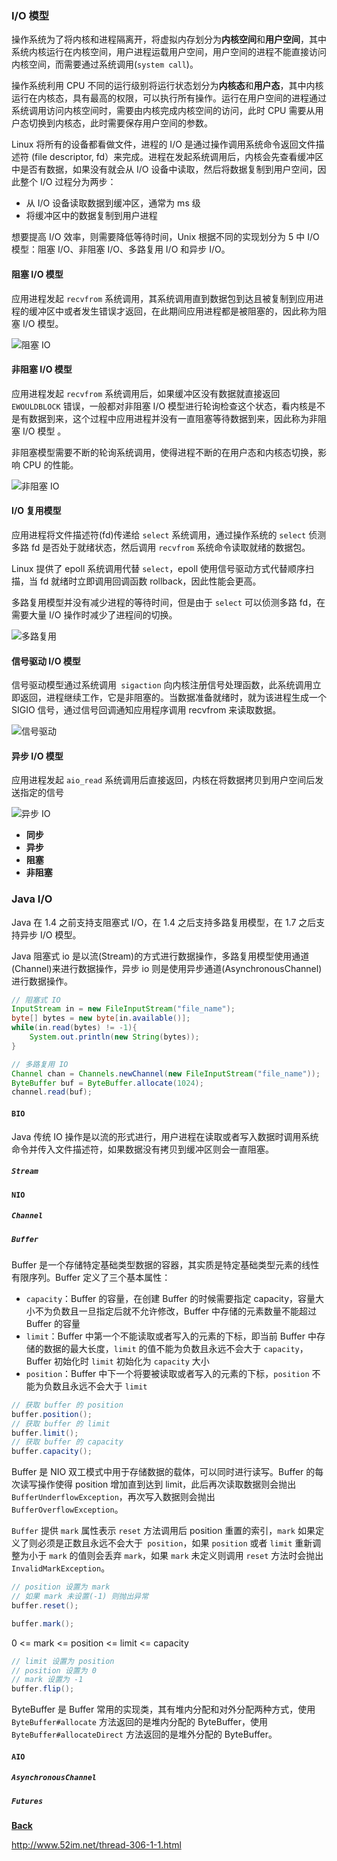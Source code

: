 ### I/O 模型

操作系统为了将内核和进程隔离开，将虚拟内存划分为**内核空间**和**用户空间**，其中系统内核运行在内核空间，用户进程运载用户空间，用户空间的进程不能直接访问内核空间，而需要通过系统调用(`system call`)。

操作系统利用 CPU 不同的运行级别将运行状态划分为**内核态**和**用户态**，其中内核运行在内核态，具有最高的权限，可以执行所有操作。运行在用户空间的进程通过系统调用访问内核空间时，需要由内核完成内核空间的访问，此时 CPU 需要从用户态切换到内核态，此时需要保存用户空间的参数。

Linux 将所有的设备都看做文件，进程的 I/O 是通过操作调用系统命令返回文件描述符 (file descriptor, fd）来完成。进程在发起系统调用后，内核会先查看缓冲区中是否有数据，如果没有就会从 I/O 设备中读取，然后将数据复制到用户空间，因此整个 I/O 过程分为两步：

- 从 I/O 设备读取数据到缓冲区，通常为 ms 级
- 将缓冲区中的数据复制到用户进程

想要提高 I/O 效率，则需要降低等待时间，Unix 根据不同的实现划分为 5 中 I/O 模型：阻塞 I/O、非阻塞 I/O、多路复用 I/O 和异步 I/O。


#### 阻塞 I/O 模型

应用进程发起 `recvfrom` 系统调用，其系统调用直到数据包到达且被复制到应用进程的缓冲区中或者发生错误才返回，在此期间应用进程都是被阻塞的，因此称为阻塞 I/O 模型。

![阻塞 IO](../resources/bio.png)

#### 非阻塞 I/O 模型

应用进程发起 `recvfrom` 系统调用后，如果缓冲区没有数据就直接返回 `EWOULDBLOCK` 错误，一般都对非阻塞 I/O 模型进行轮询检查这个状态，看内核是不是有数据到来，这个过程中应用进程并没有一直阻塞等待数据到来，因此称为非阻塞 I/O 模型 。

非阻塞模型需要不断的轮询系统调用，使得进程不断的在用户态和内核态切换，影响 CPU 的性能。

![非阻塞 IO](../resources/nio.png)

#### I/O 复用模型

应用进程将文件描述符(fd)传递给 `select` 系统调用，通过操作系统的 `select` 侦测多路 fd 是否处于就绪状态，然后调用 `recvfrom` 系统命令读取就绪的数据包。

Linux 提供了 epoll 系统调用代替 `select`，epoll 使用信号驱动方式代替顺序扫描，当 fd 就绪时立即调用回调函数 rollback，因此性能会更高。

多路复用模型并没有减少进程的等待时间，但是由于 `select` 可以侦测多路 fd，在需要大量 I/O 操作时减少了进程间的切换。

![多路复用](../resources/selector.png)

#### 信号驱动 I/O 模型

信号驱动模型通过系统调用` sigaction` 向内核注册信号处理函数，此系统调用立即返回，进程继续工作，它是非阻塞的。当数据准备就绪时，就为该进程生成一个 SIGIO 信号，通过信号回调通知应用程序调用 recvfrom 来读取数据。

![信号驱动](../resources/signal.png)

#### 异步 I/O 模型

应用进程发起 `aio_read` 系统调用后直接返回，内核在将数据拷贝到用户空间后发送指定的信号

![异步 IO](../resources/aio.png)

- **同步**
- **异步**
- **阻塞**
- **非阻塞**

### Java I/O

Java 在 1.4 之前支持支阻塞式 I/O，在 1.4 之后支持多路复用模型，在 1.7 之后支持异步 I/O 模型。

Java 阻塞式 io 是以流(Stream)的方式进行数据操作，多路复用模型使用通道(Channel)来进行数据操作，异步 io 则是使用异步通道(AsynchronousChannel) 进行数据操作。



```java
// 阻塞式 IO
InputStream in = new FileInputStream("file_name");
byte[] bytes = new byte[in.available()];
while(in.read(bytes) != -1){
    System.out.println(new String(bytes));
}

// 多路复用 IO
Channel chan = Channels.newChannel(new FileInputStream("file_name"));
ByteBuffer buf = ByteBuffer.allocate(1024);
channel.read(buf);

```



#### `BIO`

Java 传统 IO 操作是以流的形式进行，用户进程在读取或者写入数据时调用系统命令并传入文件描述符，如果数据没有拷贝到缓冲区则会一直阻塞。

##### `Stream`



#### `NIO`

##### `Channel`

##### `Buffer`

Buffer 是一个存储特定基础类型数据的容器，其实质是特定基础类型元素的线性有限序列。Buffer  定义了三个基本属性：

- `capacity`：Buffer 的容量，在创建 Buffer 的时候需要指定 capacity，容量大小不为负数且一旦指定后就不允许修改，Buffer 中存储的元素数量不能超过 Buffer 的容量
- `limit`：Buffer 中第一个不能读取或者写入的元素的下标，即当前 Buffer 中存储的数据的最大长度，`limit` 的值不能为负数且永远不会大于 `capacity`，Buffer 初始化时 `limit` 初始化为 `capacity` 大小
- `position`：Buffer 中下一个将要被读取或者写入的元素的下标，`position` 不能为负数且永远不会大于 `limit`

```java
// 获取 buffer 的 position
buffer.position();
// 获取 buffer 的 limit
buffer.limit();
// 获取 buffer 的 capacity
buffer.capacity();
```

Buffer 是 NIO 双工模式中用于存储数据的载体，可以同时进行读写。Buffer 的每次读写操作使得 position 增加直到达到 limit，此后再次读取数据则会抛出 `BufferUnderflowException`，再次写入数据则会抛出 `BufferOverflowException`。

`Buffer` 提供 `mark` 属性表示 `reset` 方法调用后 position 重置的索引，`mark` 如果定义了则必须是正数且永远不会大于` position`，如果 `position` 或者 `limit` 重新调整为小于 `mark` 的值则会丢弃 `mark`，如果 `mark` 未定义则调用 `reset` 方法时会抛出 `InvalidMarkException`。

```java
// position 设置为 mark
// 如果 mark 未设置(-1) 则抛出异常
buffer.reset();

buffer.mark();
```

0 <= mark <= position <= limit <= capacity



```java
// limit 设置为 position
// position 设置为 0
// mark 设置为 -1
buffer.flip();

```

ByteBuffer 是 Buffer 常用的实现类，其有堆内分配和对外分配两种方式，使用 ```ByteBuffer#allocate``` 方法返回的是堆内分配的 ByteBuffer，使用 ```ByteBuffer#allocateDirect``` 方法返回的是堆外分配的 ByteBuffer。

#### `AIO`

##### `AsynchronousChannel`

##### `Futures`

**[Back](../)**



http://www.52im.net/thread-306-1-1.html